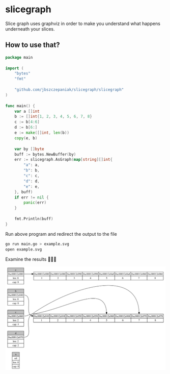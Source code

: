 # slicegraph
Slice graph uses graphviz in order to make you understand what happens underneath your slices.

## How to use that?

```go
package main

import (
	"bytes"
	"fmt"

	"github.com/jbszczepaniak/slicegraph/slicegraph"
)

func main() {
	var a []int
	b := []int{1, 2, 3, 4, 5, 6, 7, 8}
	c := b[4:6]
	d := b[6:]
	e := make([]int, len(b))
	copy(e, b)

	var by []byte
	buff := bytes.NewBuffer(by)
	err := slicegraph.AsGraph(map[string][]int{
		"a": a,
		"b": b,
		"c": c,
		"d": d,
		"e": e,
	}, buff)
	if err != nil {
		panic(err)
	}

	fmt.Println(buff)
}
```
Run above program and redirect the output to the file

```sh
go run main.go > example.svg
open example.svg
```

Examine the results 🕵🏼‍♂️

![slices](./static/example.svg)